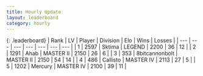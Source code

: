 ```yaml
---
title: Hourly Update
layout: leaderboard
category: hourly
---
```


{: .leaderboard}
| Rank | LV | Player | Division | Elo | Wins | Losses |
| --- | --- | --- | --- | --- | --- | --- |
| <span data-change="0">1</span> | 2597 | <span title="ID: 353063">Sktima</span> | LEGEND | <span data-change="0">2200</span> | <span data-change="0">36</span> | <span data-change="0">12</span> |
| <span data-change="0">2</span> | 1291 | <span title="ID: 402846">Ahab</span> | MASTER II | <span data-change="0">2150</span> | <span data-change="0">26</span> | <span data-change="0">6</span> |
| <span data-change="0">3</span> | 353 | <span title="ID: 28271">8bitcannonbolt</span> | MASTER II | <span data-change="0">2150</span> | <span data-change="0">54</span> | <span data-change="0">14</span> |
| <span data-change="0">4</span> | 486 | <span title="ID: 619928">Callisto</span> | MASTER IV | <span data-change="0">2113</span> | <span data-change="0">27</span> | <span data-change="0">5</span> |
| <span data-change="0">5</span> | 1202 | <span title="ID: 692745">Mercury</span> | MASTER IV | <span data-change="0">2100</span> | <span data-change="0">39</span> | <span data-change="0">11</span> |